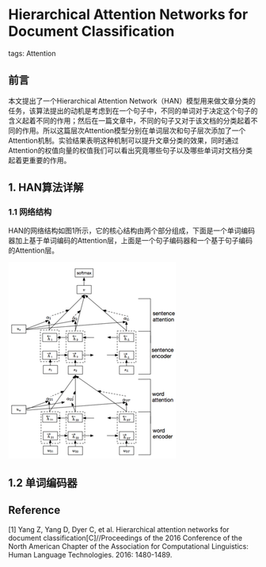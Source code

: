 # Hierarchical Attention Networks for Document Classification

tags: Attention

## 前言

本文提出了一个Hierarchical Attention Network（HAN）模型用来做文章分类的任务，该算法提出的动机是考虑到在一个句子中，不同的单词对于决定这个句子的含义起着不同的作用；然后在一篇文章中，不同的句子又对于该文档的分类起着不同的作用。所以这篇层次Attention模型分别在单词层次和句子层次添加了一个Attention机制。实验结果表明这种机制可以提升文章分类的效果，同时通过Attention的权值向量的权值我们可以看出究竟哪些句子以及哪些单词对文档分类起着更重要的作用。

## 1. HAN算法详解

### 1.1 网络结构

HAN的网络结构如图1所示，它的核心结构由两个部分组成，下面是一个单词编码器加上基于单词编码的Attention层，上面是一个句子编码器和一个基于句子编码的Attention层。

![](/assets/HAN_1.png)

## 1.2 单词编码器



## Reference

\[1\] Yang Z, Yang D, Dyer C, et al. Hierarchical attention networks for document classification\[C\]//Proceedings of the 2016 Conference of the North American Chapter of the Association for Computational Linguistics: Human Language Technologies. 2016: 1480-1489.


